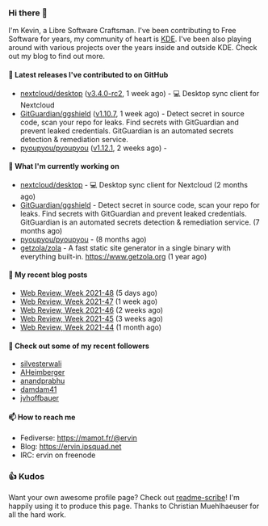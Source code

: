 ### Hi there 👋

I'm Kevin, a Libre Software Craftsman. I've been contributing to Free Software for years,
my community of heart is [KDE](https://kde.org). I've been also playing around with various
projects over the years inside and outside KDE. Check out my blog to find out more.

#### 🔭 Latest releases I've contributed to on GitHub

- [nextcloud/desktop](https://github.com/nextcloud/desktop) ([v3.4.0-rc2](https://github.com/nextcloud/desktop/releases/tag/v3.4.0-rc2), 1 week ago) - 💻 Desktop sync client for Nextcloud
- [GitGuardian/ggshield](https://github.com/GitGuardian/ggshield) ([v1.10.7](https://github.com/GitGuardian/ggshield/releases/tag/v1.10.7), 1 week ago) - Detect secret in source code, scan your repo for leaks. Find secrets with GitGuardian and prevent leaked credentials. GitGuardian is an automated secrets detection &amp; remediation service.
- [pyoupyou/pyoupyou](https://github.com/pyoupyou/pyoupyou) ([v1.12.1](https://github.com/pyoupyou/pyoupyou/releases/tag/v1.12.1), 2 weeks ago) - 

#### 🌱 What I'm currently working on

- [nextcloud/desktop](https://github.com/nextcloud/desktop) - 💻 Desktop sync client for Nextcloud (2 months ago)
- [GitGuardian/ggshield](https://github.com/GitGuardian/ggshield) - Detect secret in source code, scan your repo for leaks. Find secrets with GitGuardian and prevent leaked credentials. GitGuardian is an automated secrets detection &amp; remediation service. (7 months ago)
- [pyoupyou/pyoupyou](https://github.com/pyoupyou/pyoupyou) -  (8 months ago)
- [getzola/zola](https://github.com/getzola/zola) - A fast static site generator in a single binary with everything built-in. https://www.getzola.org (1 year ago)

#### 📜 My recent blog posts

- [Web Review, Week 2021-48](https://ervin.ipsquad.net/blog/2021/12/03/web-review-week-2021-48/) (5 days ago)
- [Web Review, Week 2021-47](https://ervin.ipsquad.net/blog/2021/11/26/web-review-week-2021-47/) (1 week ago)
- [Web Review, Week 2021-46](https://ervin.ipsquad.net/blog/2021/11/19/web-review-week-2021-46/) (2 weeks ago)
- [Web Review, Week 2021-45](https://ervin.ipsquad.net/blog/2021/11/12/web-review-week-2021-45/) (3 weeks ago)
- [Web Review, Week 2021-44](https://ervin.ipsquad.net/blog/2021/11/05/web-review-week-2021-44/) (1 month ago)

#### 👯 Check out some of my recent followers

- [silvesterwali](https://github.com/silvesterwali)
- [AHeimberger](https://github.com/AHeimberger)
- [anandprabhu](https://github.com/anandprabhu)
- [damdam41](https://github.com/damdam41)
- [jvhoffbauer](https://github.com/jvhoffbauer)

#### 📫 How to reach me

- Fediverse: https://mamot.fr/@ervin
- Blog: https://ervin.ipsquad.net
- IRC: ervin on freenode

### 👍 Kudos

Want your own awesome profile page? Check out [readme-scribe](https://github.com/muesli/readme-scribe)!
I'm happily using it to produce this page. Thanks to Christian Muehlhaeuser for all the hard work.

